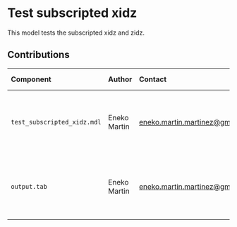 Test subscripted xidz
=====================

This model tests the subscripted xidz and zidz.


Contributions
-------------

| Component                   | Author       | Contact                         | Date     | Software Version                                     |
|:--------------------------- |:------------ |:------------------------------- |:-------- |:---------------------------------------------------- |
| `test_subscripted_xidz.mdl` | Eneko Martin | eneko.martin.martinez@gmail.com | 12/03/20 | Vensim DSS for Windows 7.3.4 single precision (x32)  |
| `output.tab `               | Eneko Martin | eneko.martin.martinez@gmail.com | 12/03/20 | Vensim DSS for Windows 7.3.4 single precision (x32)  |
